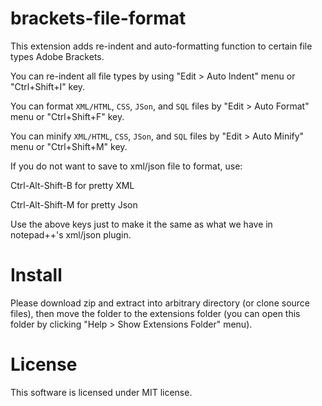 brackets-file-format
============================

This extension adds re-indent and auto-formatting function to certain file types Adobe Brackets.

You can re-indent all file types by using "Edit > Auto Indent" menu or "Ctrl+Shift+I" key.

You can format `XML/HTML`, `CSS`, `JSon`, and `SQL` files by "Edit > Auto Format" menu or "Ctrl+Shift+F" key.

You can minify `XML/HTML`, `CSS`, `JSon`, and `SQL` files by "Edit > Auto Minify" menu or "Ctrl+Shift+M" key.

If you do not want to save to xml/json file to format, use:

Ctrl-Alt-Shift-B for pretty XML

Ctrl-Alt-Shift-M for pretty Json

Use the above keys just to make it the same as what we have in notepad++'s xml/json plugin.


Install
===

Please download zip and extract into arbitrary directory (or clone source files), then move the folder to the extensions folder (you can open this folder by clicking "Help > Show Extensions Folder" menu).


License
===
This software is licensed under MIT license.
